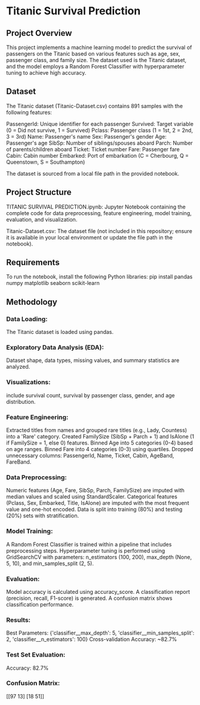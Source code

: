 # Titanic Survival Prediction

## Project Overview

This project implements a machine learning model to predict the survival of passengers on the Titanic based on various features such as age, sex, passenger class, and family size. The dataset used is the Titanic dataset, and the model employs a Random Forest Classifier with hyperparameter tuning to achieve high accuracy.

## Dataset

The Titanic dataset (Titanic-Dataset.csv) contains 891 samples with the following features:

PassengerId: Unique identifier for each passenger
Survived: Target variable (0 = Did not survive, 1 = Survived)
Pclass: Passenger class (1 = 1st, 2 = 2nd, 3 = 3rd)
Name: Passenger's name
Sex: Passenger's gender
Age: Passenger's age
SibSp: Number of siblings/spouses aboard
Parch: Number of parents/children aboard
Ticket: Ticket number
Fare: Passenger fare
Cabin: Cabin number
Embarked: Port of embarkation (C = Cherbourg, Q = Queenstown, S = Southampton)

The dataset is sourced from a local file path in the provided notebook.

## Project Structure

TITANIC SURVIVAL PREDICTION.ipynb: Jupyter Notebook containing the complete code for data preprocessing, feature engineering, model training, evaluation, and visualization.

Titanic-Dataset.csv: The dataset file (not included in this repository; ensure it is available in your local environment or update the file path in the notebook).

## Requirements
To run the notebook, install the following Python libraries:
pip install pandas numpy matplotlib seaborn scikit-learn

## Methodology
### Data Loading:
The Titanic dataset is loaded using pandas.

### Exploratory Data Analysis (EDA):
Dataset shape, data types, missing values, and summary statistics are analyzed.

### Visualizations:
include survival count, survival by passenger class, gender, and age distribution.

### Feature Engineering:
Extracted titles from names and grouped rare titles (e.g., Lady, Countess) into a 'Rare' category.
Created FamilySize (SibSp + Parch + 1) and IsAlone (1 if FamilySize = 1, else 0) features.
Binned Age into 5 categories (0-4) based on age ranges.
Binned Fare into 4 categories (0-3) using quartiles.
Dropped unnecessary columns: PassengerId, Name, Ticket, Cabin, AgeBand, FareBand.

### Data Preprocessing:
Numeric features (Age, Fare, SibSp, Parch, FamilySize) are imputed with median values and scaled using StandardScaler.
Categorical features (Pclass, Sex, Embarked, Title, IsAlone) are imputed with the most frequent value and one-hot encoded.
Data is split into training (80%) and testing (20%) sets with stratification.

### Model Training:
A Random Forest Classifier is trained within a pipeline that includes preprocessing steps.
Hyperparameter tuning is performed using GridSearchCV with parameters: n_estimators (100, 200), max_depth (None, 5, 10), and min_samples_split (2, 5).

### Evaluation:
Model accuracy is calculated using accuracy_score.
A classification report (precision, recall, F1-score) is generated.
A confusion matrix shows classification performance.

### Results:
Best Parameters: {'classifier__max_depth': 5, 'classifier__min_samples_split': 2, 'classifier__n_estimators': 100}
Cross-validation Accuracy: ~82.7%

### Test Set Evaluation:
Accuracy: 82.7%

### Confusion Matrix:

[[97 13]
 [18 51]]
